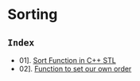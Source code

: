 # Sorting

## `Index`

- 01]. [Sort Function in C++ STL](https://github.com/mr-vicky/DSA/blob/main/06%5D.%20Sorting/01_Sort_Function_in_CPP-STL.cpp)
- 02]. [Function to set our own order](https://github.com/mr-vicky/DSA/blob/main/06%5D.%20Sorting/02_Function_to_set_our_own_order.cpp)